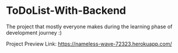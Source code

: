 # ToDoList-With-Backend
The project that mostly everyone makes during the learning phase of development journey :) 

Project Preview Link: https://nameless-wave-72323.herokuapp.com/
